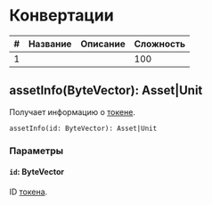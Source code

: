 # Конвертации

|   #   | Название | Описание | Сложность |
| :--- | :--- | :--- | :--- |
|   1  | [](#) |  | 100 |

## assetInfo(ByteVector): Аsset|Unit<a id="asset-info"></a>

Получает информацию о [токене](/blockchain/token.md).

```
assetInfo(id: ByteVector): Аsset|Unit
```

### Параметры

#### `id`: ByteVector

ID [токена](/blockchain/token.md).
